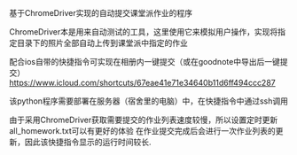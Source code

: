 基于ChromeDriver实现的自动提交课堂派作业的程序

ChromeDriver本是用来自动测试的工具，这里使用它来模拟用户操作，实现将指定目录下的照片全部自动上传到课堂派中指定的作业

配合ios自带的快捷指令可实现在相册内一键提交（或在goodnote中导出后一键提交）
https://www.icloud.com/shortcuts/67eae41e71e34640b11d6ff494ccc287

该python程序需要部署在服务器（宿舍里的电脑）中，在快捷指令中通过ssh调用

由于采用ChromeDriver获取需要提交的作业列表速度较慢，所以设置定时更新all_homework.txt可以有更好的体验
在作业提交完成后会进行一次作业列表的更新，因此该快捷指令显示的运行时间较长.
